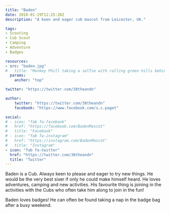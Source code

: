 ```yaml
---
title: "Baden"
date: 2018-01-29T12:25:28Z
description: "A keen and eager cub mascot from Leicester, UK."

tags:
- Scouting
- Cub Scout
- Camping
- Adventure
- Badges

resources:
- src: "baden.jpg"
#   title: "Monkey Phill taking a selfie with rolling green hills behind."
  params:
    anchor: "top"

twitter: "https://twitter.com/38theandn"

author:
    twitter: "https://twitter.com/38theandn"
    facebook: "https://www.facebook.com/s.c.paget"

social:
# - icon: "fab fa-facebook"
#   href: "https://facebook.com/BadenMascot"
#   title: "Facebook"
# - icon: "fab fa-instagram"
#   href: "https://instagram.com/BadenMascot"
#   title: "Instagram"
- icon: "fab fa-twitter"
  href: "https://twitter.com/38theandn"
  title: "Twitter"
---
```

Baden is a Cub. Always keen to please and eager to try new things. He would be the very best sixer if only he could make himself heard. He loves adventures, camping and new activities. His favourite thing is joining in the activities with the Cubs who often take him along to join in the fun!

Baden loves badges! He can often be found taking a nap in the badge bag after a busy weekend.